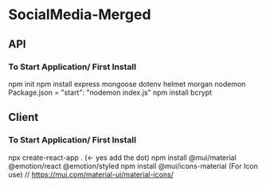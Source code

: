 # SocialMedia-Merged

## API
### To Start Application/ First Install
npm init
npm install express mongoose dotenv helmet morgan nodemon
Package.json =  "start": "nodemon index.js"
npm install bcrypt


## Client
### To Start Application/ First Install
npx create-react-app . (<- yes add the dot) 
npm install @mui/material @emotion/react @emotion/styled
npm install @mui/icons-material (For Icon use) // https://mui.com/material-ui/material-icons/
